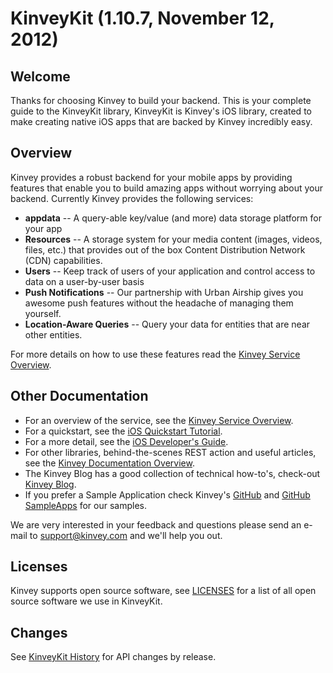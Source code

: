 KinveyKit (1.10.7, November 12, 2012)
==========

## Welcome

Thanks for choosing Kinvey to build your backend.  This is your complete guide to the KinveyKit library,
KinveyKit is Kinvey's iOS library, created to make creating native iOS apps that are backed by Kinvey
incredibly easy.

## Overview

Kinvey provides a robust backend for your mobile apps by providing features that enable
you to build amazing apps without worrying about your backend.  Currently Kinvey provides
the following services:

* __appdata__ -- A query-able key/value (and more) data storage platform for your app
* __Resources__ -- A storage system for your media content (images, videos, files, etc.) that
provides out of the box Content Distribution Network (CDN) capabilities.
* __Users__ --  Keep track of users of your application and control access to data on a user-by-user basis
* __Push Notifications__ -- Our partnership with Urban Airship gives you awesome push features without the headache of managing them yourself.
* __Location-Aware Queries__ -- Query your data for entities that are near other entities.

For more details on how to use these features read the [Kinvey Service Overview](http://docs.kinvey.com/service-overview.html).

## Other Documentation

* For an overview of the service, see the [Kinvey Service Overview](http://docs.kinvey.com/service-overview.html).
* For a quickstart, see the [iOS Quickstart Tutorial](http://docs.kinvey.com/ios-quickstart-tutorial.html).
* For a more detail, see the [iOS Developer's Guide](http://docs.kinvey.com/ios-developers-guide.html).
* For other libraries, behind-the-scenes REST action and useful articles, see the [Kinvey Documentation Overview](http://docs.kinvey.com/overview.html).
* The Kinvey Blog has a good collection of technical how-to's, check-out [Kinvey Blog](http://www.kinvey.com/blog).
* If you prefer a Sample Application check Kinvey's [GitHub](https://github.com/Kinvey) and [GitHub SampleApps](https://github.com/KinveyApps) for our samples.

We are very interested in your feedback and questions please send an e-mail to <support@kinvey.com> and we'll help you out.


## Licenses

Kinvey supports open source software, see [LICENSES](docs/LICENSES.html) for a list of all open source software we use in KinveyKit.

## Changes

See [KinveyKit History](docs/KinveyKit-History.html) for API changes by release.
